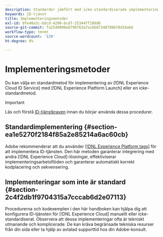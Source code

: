 ```yaml
---
description: Standarder jämfört med icke-standardiserade implementeringsmetoder i Experience Cloud Identity Service.
keywords: ID-tjänst
title: Implementeringsmetoder
exl-id: 0fe40a3c-bdcd-4290-bcd7-25344ff108d6
source-git-commit: fa2549090e6790763a7ac6b87348789678d18ab6
workflow-type: tm+mt
source-wordcount: '129'
ht-degree: 0%

---
```


# Implementeringsmetoder

Du kan välja en standardmetod för implementering av [!DNL Experience Cloud ID Service] med [!DNL Experience Platform Launch] eller en icke-standardmetod.

>[!IMPORTANT]
>
>Läs och förstå [ID-tjänstkraven](../reference/requirements.md) innan du börjar använda dessa procedurer.

## Standardimplementering {#section-ea1e5270f2184f85a2e85214a6ac60cb}

Adobe rekommenderar att du använder [[!DNL Experience Platform tags]](https://experienceleague.adobe.com/docs/experience-platform/tags/home.html?lang=sv-SE) för att implementera ID-tjänsten. Den här metoden garanterar integrering med andra [!DNL Experience Cloud]-lösningar, effektiviserar implementeringsarbetsflöden och garanterar automatiskt korrekt kodplacering och sekvensering.

## Implementeringar som inte är standard {#section-2c4f2db1f9704315a7cccab6d2e07113}

Procedurerna och kodexemplen i den här handboken kan hjälpa dig att konfigurera ID-tjänsten för [!DNL Experience Cloud] manuellt eller icke-standardiserat. Observera att dessa implementeringar ofta är tekniskt utmanande och komplicerade. De kan kräva begränsade tekniska resurser från din sida eller ta hjälp av avtalad supporttid hos din Adobe-konsult.
